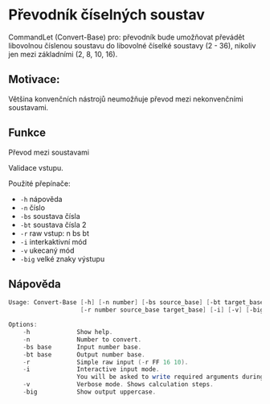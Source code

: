# Převodník číselných soustav

CommandLet (Convert-Base) pro: převodník bude umožňovat převádět libovolnou číslenou 
soustavu do libovolné číselké soustavy (2 - 36), nikoliv jen mezi základními (2, 8, 10, 16).

## Motivace: 
Většina konvenčních nástrojů neumožňuje převod mezi nekonvenčními soustavami.

## Funkce

Převod mezi soustavami

Validace vstupu. 

Použité přepínače:
  - `-h` nápověda
  - `-n` číslo
  - `-bs` soustava čísla
  - `-bt` soustava čísla 2
  - `-r` raw vstup: n bs bt
  - `-i` interkaktivní mód
  - `-v` ukecaný mód
  - `-big` velké znaky výstupu

## Nápověda

```powershell
Usage: Convert-Base [-h] [-n number] [-bs source_base] [-bt target_base]
                    [-r number source_base target_base] [-i] [-v] [-big]

Options:
    -h             Show help.
    -n             Number to convert.
    -bs base       Input number base.
    -bt base       Output number base.
    -r             Simple raw input (-r FF 16 10).
    -i             Interactive input mode. 
                   You will be asked to write required arguments during runtime.
    -v             Verbose mode. Shows calculation steps.
    -big           Show output uppercase.
```
